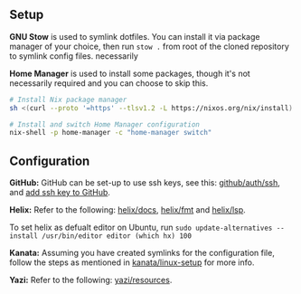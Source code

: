 ## Setup

**GNU Stow** is used to symlink dotfiles. You can install it via package manager of your choice, then run `stow .` from root of the cloned repository to symlink config files.
necessarily

**Home Manager** is used to install some packages, though it's not necessarily required and you can choose to skip this.

```sh
# Install Nix package manager
sh <(curl --proto '=https' --tlsv1.2 -L https://nixos.org/nix/install) --daemon

# Install and switch Home Manager configuration
nix-shell -p home-manager -c "home-manager switch"
```

## Configuration

**GitHub:** GitHub can be set-up to use ssh keys, see this: [github/auth/ssh](https://docs.github.com/en/authentication/connecting-to-github-with-ssh/generating-a-new-ssh-key-and-adding-it-to-the-ssh-agent), and [add ssh key to GitHub](https://github.com/settings/keys).

**Helix:** Refer to the following: [helix/docs](https://docs.helix-editor.com/lang-support.html), [helix/fmt](https://github.com/helix-editor/helix/wiki/External-formatter-configuration) and [helix/lsp](https://github.com/helix-editor/helix/wiki/Language-Server-Configurations).

To set helix as defualt editor on Ubuntu, run `sudo update-alternatives --install /usr/bin/editor editor (which hx) 100`

**Kanata:** Assuming you have created symlinks for the configuration file, follow the steps as mentioned in [kanata/linux-setup](https://github.com/jtroo/kanata/blob/main/docs/setup-linux.md) for more info.

**Yazi:** Refer to the following: [yazi/resources](https://yazi-rs.github.io/docs/resources).
